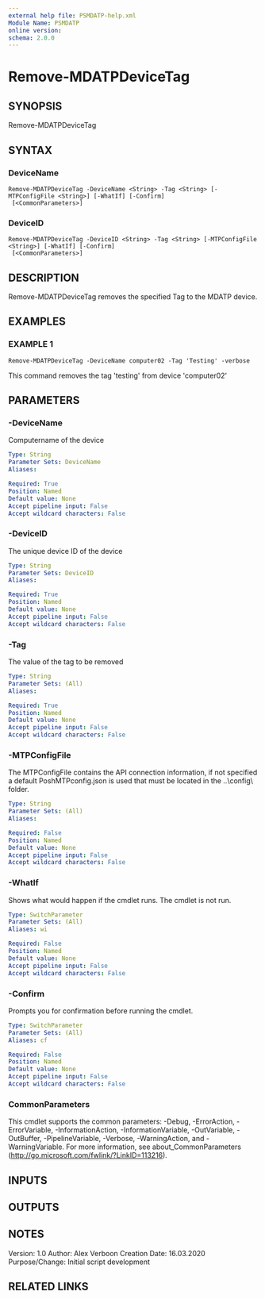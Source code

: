 ```yaml
---
external help file: PSMDATP-help.xml
Module Name: PSMDATP
online version:
schema: 2.0.0
---
```


# Remove-MDATPDeviceTag

## SYNOPSIS
Remove-MDATPDeviceTag

## SYNTAX

### DeviceName
```
Remove-MDATPDeviceTag -DeviceName <String> -Tag <String> [-MTPConfigFile <String>] [-WhatIf] [-Confirm]
 [<CommonParameters>]
```

### DeviceID
```
Remove-MDATPDeviceTag -DeviceID <String> -Tag <String> [-MTPConfigFile <String>] [-WhatIf] [-Confirm]
 [<CommonParameters>]
```

## DESCRIPTION
Remove-MDATPDeviceTag removes the specified Tag to the MDATP device.

## EXAMPLES

### EXAMPLE 1
```
Remove-MDATPDeviceTag -DeviceName computer02 -Tag 'Testing' -verbose
```

This command removes the tag 'testing' from device 'computer02'

## PARAMETERS

### -DeviceName
Computername of the device

```yaml
Type: String
Parameter Sets: DeviceName
Aliases:

Required: True
Position: Named
Default value: None
Accept pipeline input: False
Accept wildcard characters: False
```

### -DeviceID
The unique device ID of the device

```yaml
Type: String
Parameter Sets: DeviceID
Aliases:

Required: True
Position: Named
Default value: None
Accept pipeline input: False
Accept wildcard characters: False
```

### -Tag
The value of the tag to be removed

```yaml
Type: String
Parameter Sets: (All)
Aliases:

Required: True
Position: Named
Default value: None
Accept pipeline input: False
Accept wildcard characters: False
```

### -MTPConfigFile
The MTPConfigFile contains the API connection information, if not specified a default PoshMTPconfig.json  is used that must be located in the ..\config\ folder.

```yaml
Type: String
Parameter Sets: (All)
Aliases:

Required: False
Position: Named
Default value: None
Accept pipeline input: False
Accept wildcard characters: False
```

### -WhatIf
Shows what would happen if the cmdlet runs.
The cmdlet is not run.

```yaml
Type: SwitchParameter
Parameter Sets: (All)
Aliases: wi

Required: False
Position: Named
Default value: None
Accept pipeline input: False
Accept wildcard characters: False
```

### -Confirm
Prompts you for confirmation before running the cmdlet.

```yaml
Type: SwitchParameter
Parameter Sets: (All)
Aliases: cf

Required: False
Position: Named
Default value: None
Accept pipeline input: False
Accept wildcard characters: False
```

### CommonParameters
This cmdlet supports the common parameters: -Debug, -ErrorAction, -ErrorVariable, -InformationAction, -InformationVariable, -OutVariable, -OutBuffer, -PipelineVariable, -Verbose, -WarningAction, and -WarningVariable.
For more information, see about_CommonParameters (http://go.microsoft.com/fwlink/?LinkID=113216).

## INPUTS

## OUTPUTS

## NOTES
Version:        1.0
Author:         Alex Verboon
Creation Date:  16.03.2020
Purpose/Change: Initial script development

## RELATED LINKS
